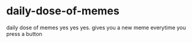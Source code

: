 # daily-dose-of-memes
daily dose of memes yes yes yes. gives you a new meme everytime you press a button
